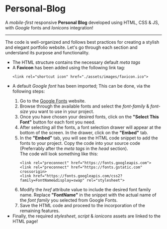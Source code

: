 # Personal-Blog
A <em>mobile-first</em> responsive <strong>Personal Blog</strong> developed using HTML, CSS &amp; JS, with <em>Google</em> fonts and <em>Ionicons</em> integration!
***
The code is well-organized and follows best practices for creating a stylish and elegant portfolio website. Let's go through each section and understand its purpose and functionality.
<ul type="square">
  <li>The HTML structure contains the necessary default <em>meta tags</em></li>
  <li>A <strong>Favicon</strong> has been added using the following link tag: 
    <pre><code>&lt;link rel="shortcut icon" href="./assets/images/favicon.ico"&gt;</code></pre>
  </li>
  <li>A default <em>Google font</em> has been imported; This can be done, via the following steps:</li>
      <ol type="1">
          <li>Go to the <a href="https://fonts.google.com/" target="_blank" rel="noreferrer">Google Fonts</a> website.</li>
          <li>Browse through the available fonts and select the <em>font-family</em> & <em>font-size</em> you want to use in your project.</li>
          <li>Once you have chosen your desired fonts, click on the <strong>"Select This Font"</strong> button for each font you need.</li>
          <li>After selecting all the fonts, a font selection drawer will appear at the bottom of the screen. In the drawer, click on the <strong>"Embed"</strong> tab.</li>
          <li>
            In the <strong>"Embed"</strong> tab, you will see the HTML code snippet to add the fonts to your project. Copy the code into your source code (Preferrably after the <em>meta tags</em> in the <em>head</em> section). <br> The code will look something like this:
              <pre><code>&lt;link rel="preconnect" href="https://fonts.googleapis.com"&gt;
&lt;link rel="preconnect" href="https://fonts.gstatic.com" crossorigin&gt;
&lt;link href="https://fonts.googleapis.com/css2?family=FontName&display=swap" rel="stylesheet"&gt;</code></pre>
          </li>
          <li>Modify the <em>href</em> attribute value to include the desired font family name. Replace <strong>"FontName"</strong> in the snippet with the actual name of the <em>font family</em> you selected from Google Fonts.</li>
          <li>Save the HTML code and proceed to the incorporation of the remaining features.</li>
      </ol>
  <li>Finally, the required <em>stylesheet</em>, <em>script</em> & <em>ionicons</em> assets are linked to the HTML page!</li>
</ul>
